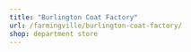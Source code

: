 ```yaml
---
title: "Burlington Coat Factory"
url: /farmingville/burlington-coat-factory/
shop: department store
---
```

